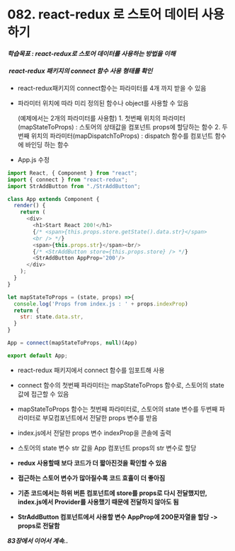 # 082. react-redux 로 스토어 데이터 사용하기

#### **_학습목표 : react-redux로 스토어 데이터를 사용하는 방법을 이해_**

####  **_react-redux 패키지의 connect 함수 사용 형태를 확인_** 

-   react-redux패키지의 connect함수는 파라미터를 4개 까지 받을 수 있음
-   파라미터 위치에 따라 미리 정의된 함수나 object를 사용할 수 있음

    (예제에서는 2개의 파라미터를 사용함)
        1. 첫번째 위치의 파라미터(mapStateToProps) : 스토어의 상태값을 컴포넌트 props에 할당하는 함수 
        2. 두번째 위치의 파라미터(mapDispatchToProps) : dispatch 함수를 컴포넌트 함수에 바인딩 하는 함수


-   App.js 수정

```js
import React, { Component } from "react";
import { connect } from "react-redux";
import StrAddButton from "./StrAddButton";

class App extends Component {
  render() {
    return (
      <div>
        <h1>Start React 200!</h1>
        {/* <span>{this.props.store.getState().data.str}</span>
        <br /> */}
        <span>{this.props.str}</span><br/>
        {/* <StrAddButton store={this.props.store} /> */}
        <StrAddButton AppProp='200'/>
      </div>
    );
  }
}

let mapStateToProps = (state, props) =>{
  console.log('Props from index.js : ' + props.indexProp)
  return {
    str: state.data.str,
  }
}

App = connect(mapStateToProps, null)(App)

export default App;


```
- react-redux 패키지에서 connect 함수를 임포트해 사용
- connect 함수의 첫번째 파라미터는 mapStateToProps 함수로, 스토어의 state 값에 접근할 수 있음
- mapStateToProps 함수는 첫번째 파라미터로, 스토어의 state 변수를 두번째 파라미터로 부모컴포넌트에서 전달한 props 변수를 받음
- index.js에서 전달한 props 변수 indexProp을 콘솔에 출력
- 스토어의 state 변수 str 값을 App 컴포넌트 props의 str 변수로 할당

- **redux 사용할때 보다 코드가 더 짧아진것을 확인할 수 있음**
- **접근하는 스토어 변수가 많아질수록 코드 효휼이 더 좋아짐**
- **기존 코드에서는 하위 버튼 컴포넌트에 store를 props로 다시 전달했지만, index.js에서 Provider를 사용했기 때문에 전달하지 않아도 됨**
- **StrAddButton 컴포넌트에서 사용할 변수 AppProp에 200문자열을 할당 -> props로 전달함**
  
**_83장에서 이어서 계속.._**
